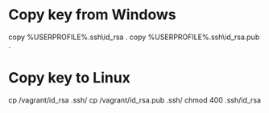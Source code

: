 # Copy key from Windows
copy %USERPROFILE%\.ssh\id_rsa .
copy %USERPROFILE%\.ssh\id_rsa.pub .

# Copy key to Linux

cp /vagrant/id_rsa .ssh/
cp /vagrant/id_rsa.pub  .ssh/
chmod 400 .ssh/id_rsa
 




